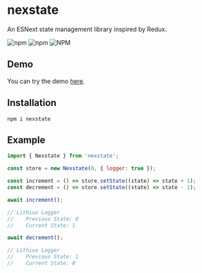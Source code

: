 # nexstate

An ESNext state management library inspired by Redux.

![npm](https://img.shields.io/npm/v/nexstate)
![npm](https://img.shields.io/npm/dw/nexstate)
![NPM](https://img.shields.io/npm/l/nexstate)

## Demo

You can try the demo [here](https://codepen.io/Hawmed/pen/PopmeOp).

## Installation

```
npm i nexstate
```

## Example

```js
import { Nexstate } from 'nexstate';

const store = new Nexstate(0, { logger: true });

const increment = () => store.setState((state) => state + 1);
const decrement = () => store.setState((state) => state - 1);

await increment();

// Lithiux Logger
//    Previous State: 0
//    Current State: 1

await decrement();

// Lithiux Logger
//    Previous State: 1
//    Current State: 0
```
